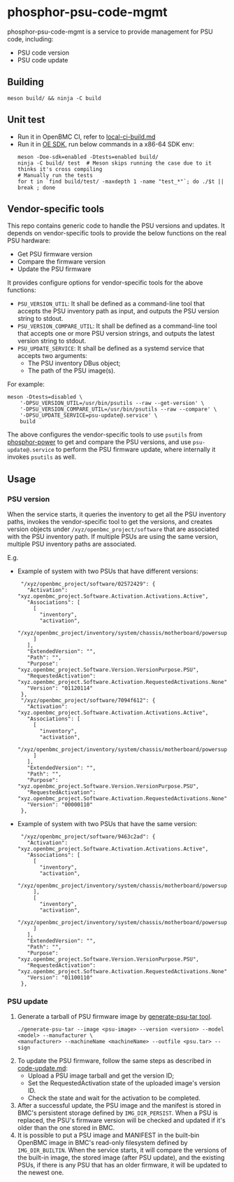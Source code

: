 # phosphor-psu-code-mgmt

phosphor-psu-code-mgmt is a service to provide management for PSU code,
including:

- PSU code version
- PSU code update

## Building

```
meson build/ && ninja -C build
```

## Unit test

- Run it in OpenBMC CI, refer to [local-ci-build.md][1]
- Run it in [OE SDK][2], run below commands in a x86-64 SDK env:
  ```
  meson -Doe-sdk=enabled -Dtests=enabled build/
  ninja -C build/ test  # Meson skips running the case due to it thinks it's cross compiling
  # Manually run the tests
  for t in `find build/test/ -maxdepth 1 -name "test_*"`; do ./$t || break ; done
  ```

## Vendor-specific tools

This repo contains generic code to handle the PSU versions and updates. It
depends on vendor-specific tools to provide the below functions on the real PSU
hardware:

- Get PSU firmware version
- Compare the firmware version
- Update the PSU firmware

It provides configure options for vendor-specific tools for the above functions:

- `PSU_VERSION_UTIL`: It shall be defined as a command-line tool that accepts
  the PSU inventory path as input, and outputs the PSU version string to stdout.
- `PSU_VERSION_COMPARE_UTIL`: It shall be defined as a command-line tool that
  accepts one or more PSU version strings, and outputs the latest version string
  to stdout.
- `PSU_UPDATE_SERVICE`: It shall be defined as a systemd service that accepts
  two arguments:
  - The PSU inventory DBus object;
  - The path of the PSU image(s).

For example:

```
meson -Dtests=disabled \
    '-DPSU_VERSION_UTIL=/usr/bin/psutils --raw --get-version' \
    '-DPSU_VERSION_COMPARE_UTIL=/usr/bin/psutils --raw --compare' \
    '-DPSU_UPDATE_SERVICE=psu-update@.service' \
    build
```

The above configures the vendor-specific tools to use `psutils` from
[phosphor-power][3] to get and compare the PSU versions, and use
`psu-update@.service` to perform the PSU firmware update, where internally it
invokes `psutils` as well.

## Usage

### PSU version

When the service starts, it queries the inventory to get all the PSU inventory
paths, invokes the vendor-specific tool to get the versions, and creates version
objects under `/xyz/openbmc_project/software` that are associated with the PSU
inventory path. If multiple PSUs are using the same version, multiple PSU
inventory paths are associated.

E.g.

- Example of system with two PSUs that have different versions:
  ```
   "/xyz/openbmc_project/software/02572429": {
     "Activation": "xyz.openbmc_project.Software.Activation.Activations.Active",
     "Associations": [
       [
         "inventory",
         "activation",
         "/xyz/openbmc_project/inventory/system/chassis/motherboard/powersupply1"
       ]
     ],
     "ExtendedVersion": "",
     "Path": "",
     "Purpose": "xyz.openbmc_project.Software.Version.VersionPurpose.PSU",
     "RequestedActivation": "xyz.openbmc_project.Software.Activation.RequestedActivations.None",
     "Version": "01120114"
   },
   "/xyz/openbmc_project/software/7094f612": {
     "Activation": "xyz.openbmc_project.Software.Activation.Activations.Active",
     "Associations": [
       [
         "inventory",
         "activation",
         "/xyz/openbmc_project/inventory/system/chassis/motherboard/powersupply0"
       ]
     ],
     "ExtendedVersion": "",
     "Path": "",
     "Purpose": "xyz.openbmc_project.Software.Version.VersionPurpose.PSU",
     "RequestedActivation": "xyz.openbmc_project.Software.Activation.RequestedActivations.None",
     "Version": "00000110"
   },
  ```
- Example of system with two PSUs that have the same version:
  ```
   "/xyz/openbmc_project/software/9463c2ad": {
     "Activation": "xyz.openbmc_project.Software.Activation.Activations.Active",
     "Associations": [
       [
         "inventory",
         "activation",
         "/xyz/openbmc_project/inventory/system/chassis/motherboard/powersupply0"
       ],
       [
         "inventory",
         "activation",
         "/xyz/openbmc_project/inventory/system/chassis/motherboard/powersupply1"
       ]
     ],
     "ExtendedVersion": "",
     "Path": "",
     "Purpose": "xyz.openbmc_project.Software.Version.VersionPurpose.PSU",
     "RequestedActivation": "xyz.openbmc_project.Software.Activation.RequestedActivations.None",
     "Version": "01100110"
   },
  ```

### PSU update

1. Generate a tarball of PSU firmware image by [generate-psu-tar tool][4].
   ```
   ./generate-psu-tar --image <psu-image> --version <version> --model <model> --manufacturer \
   <manufacturer> --machineName <machineName> --outfile <psu.tar> --sign
   ```
2. To update the PSU firmware, follow the same steps as described in
   [code-update.md][5]:
   - Upload a PSU image tarball and get the version ID;
   - Set the RequestedActivation state of the uploaded image's version ID.
   - Check the state and wait for the activation to be completed.
3. After a successful update, the PSU image and the manifest is stored in BMC's
   persistent storage defined by `IMG_DIR_PERSIST`. When a PSU is replaced, the
   PSU's firmware version will be checked and updated if it's older than the one
   stored in BMC.
4. It is possible to put a PSU image and MANIFEST in the built-bin OpenBMC image
   in BMC's read-only filesystem defined by `IMG_DIR_BUILTIN`. When the service
   starts, it will compare the versions of the built-in image, the stored image
   (after PSU update), and the existing PSUs, if there is any PSU that has an
   older firmware, it will be updated to the newest one.

[1]: https://github.com/openbmc/docs/blob/master/testing/local-ci-build.md
[2]:
  https://github.com/openbmc/docs/blob/master/cheatsheet.md#building-the-openbmc-sdk
[3]: https://github.com/openbmc/phosphor-power/tree/master/tools/power-utils
[4]:
  https://github.com/openbmc/phosphor-psu-code-mgmt/blob/master/tools/generate-psu-tar
[5]:
  https://github.com/openbmc/docs/blob/master/architecture/code-update/code-update.md
